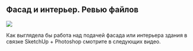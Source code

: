 ## Фасад и интерьер. Ревью файлов

![](/img/DIK_11/1572471966_2-4_5_20small.jpg#rounded)

Как выглядела бы работа над подачей фасада или интерьера здания в связке SketchUp + Photoshop смотрите в следующих видео.